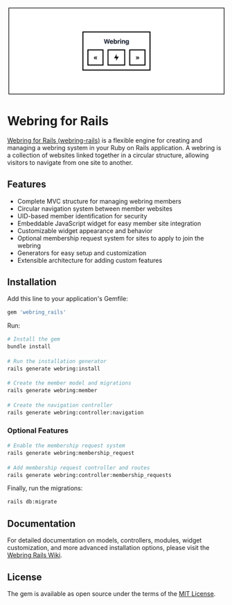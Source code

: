 ![Webring Widget Sample](widget-sample.png)

# Webring for Rails

[Webring for Rails (webring-rails)](https://github.com/lstpsche/webring-rails) is a flexible engine for creating and managing a webring system in your Ruby on Rails application. A webring is a collection of websites linked together in a circular structure, allowing visitors to navigate from one site to another.

## Features

- Complete MVC structure for managing webring members
- Circular navigation system between member websites
- UID-based member identification for security
- Embeddable JavaScript widget for easy member site integration
- Customizable widget appearance and behavior
- Optional membership request system for sites to apply to join the webring
- Generators for easy setup and customization
- Extensible architecture for adding custom features

## Installation

Add this line to your application's Gemfile:

```ruby
gem 'webring_rails'
```

Run:

```bash
# Install the gem
bundle install

# Run the installation generator
rails generate webring:install

# Create the member model and migrations
rails generate webring:member

# Create the navigation controller
rails generate webring:controller:navigation
```

### Optional Features

```bash
# Enable the membership request system
rails generate webring:membership_request

# Add membership request controller and routes
rails generate webring:controller:membership_requests
```

Finally, run the migrations:

```bash
rails db:migrate
```

## Documentation

For detailed documentation on models, controllers, modules, widget customization, and more advanced installation options, please visit the [Webring Rails Wiki](https://github.com/lstpsche/webring-rails/wiki).

## License

The gem is available as open source under the terms of the [MIT License](https://opensource.org/licenses/MIT).
